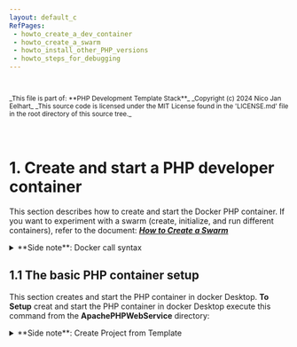```yaml
---
layout: default_c
RefPages:
 - howto_create_a_dev_container
 - howto_create_a_swarm
 - howto_install_other_PHP_versions
 - howto_steps_for_debugging
--- 
```



<small>
<br><br>
_This file is part of: **PHP Development Template Stack**_
_Copyright (c) 2024 Nico Jan Eelhart_
_This source code is licensed under the MIT License found in the  'LICENSE.md' file in the root directory of this source tree._
</small>
<br><br><br>

# 1. Create and start a PHP developer container
This section describes how to create and start the Docker PHP container. If you want to experiment with a swarm (create, initialize, and run different containers), refer to the document: [***How to Create a Swarm***](howto_create_a_swarm)

<details>  
  <summary class="clickable-summary">
  <span  class="summary-icon"></span> 
  **Side note**: Docker call syntax
  </summary> 	<!-- On same line is failure, Don't indent the following Markdown lines!  -->
  
>### Docker call syntax 
<small> (***Skip this if you known docker basics***) </small><br>
**Take note: Docker calling context**
Because we use Docker files (Dockerfile and compose) with descriptive names, for example, **Dockerfile_Nodejs_React_Cont** instead of plain **Dockerfile**, this has an impact on the way Docker commands are run and called. For example, with a plain **Dockerfile**, we would use this command to call the Docker file in the **Docker Compose** file:
<br>
```
context: .
dockerfile: Dockefile
```
In our case, we cannot use the default name but have to specify the name we gave, thus:<br>
```     
build: 	    
context: .
dockerfile: Dockerfile_Nodejs_React_Cont	    
```
 The same applies for using the build command. With the default Dockerfile, you can use this:
```
 docker build 
 # This will assume a file: Dockerfile is available
```
With the named file, we have to use
```
 docker build -f MyDockerFileNameHere
```
The same applies for running the Compose file (use **-f** option)
</details>

## 1.1 The basic PHP container setup
This section creates and start the PHP container in docker Desktop.
**To Setup** creat and start the PHP container in docker Desktop execute this command from the **ApachePHPWebService**  directory:  

<details>  
  <summary class="clickable-summary">
  <span  class="summary-icon"></span> 
  **Side note**: Create Project from Template
  </summary> 	<!-- On same line is failure, Don't indent the following Markdown lines!  -->
  
>### Create Project from Template
>>  <small> ***Skipp this if you known how to deal with copy\customize docker files*** </small> <br>
>
> To adapt the template directory for your project, follow these steps. This guide assumes you’re using the React stack; if you’re working with a different stack (e.g., PHP, Rust), simply replace “React” with the stack name your are using.s
> 1. Copy the whole directory to your project name:
`copy "React Development Template Stack" MyReactStack` <br> <br>
> 1. within your **MyReactStack** open the ***[name]Service*** directory <br><br>
*Warning*{: style="color: red;font-size:13px; "} <small>When using multiple containers, it's a good idea to rename the directory (for example, by adding a number) before proceeding. Otherwise, the containers will be grouped together, which is generally helpful, but this can lead to caching issues in certain container stacks, such as React. These issues may manifest as the same directories appearing in the container from a previous instance after running the **compose_nodejs_react_cont.yml** command. Caching problems can be quite troublesome in some Docker stack configurations</small> <br><br>
> 3. Customize the Dockerfiles: Since most Docker Compose setups involve a parent-child relationship (i.e., chaining), a change in one Dockerfile may require updates to all related files. Follow these steps:<br><br>
3.1  In the first compose_\* file change the **services name** to an appropriate name: <br>
```services:
webserver-nodejs-react:  # Change this ```<br> &nbsp;&nbsp;&nbsp;&nbsp;&nbsp;&nbsp;&nbsp;&nbsp;&nbsp; <!-- sorry for this --> 	
<small> <sup>*</sup>Always use lowercase!</small> <br><br>
3.2 The above **service name** may appear more than once in the same file, update these service names as well! <br><br>
3.3 Changes the **service name**  from step 3.1 in the other **compose_\* files**  <br><br>
3.4 Check the compose_\* files when it contain a **image name** than update this to your own image name:<br>
`` build:`` <br>
``     context: .  ``<br>
``     dockerfile: Dockerfile_Nodejs_React_Cont`` <br>
``       image: eelhart/react-base:latest      `` <br>
``		# Update above. i.e: [yourname/react-prjx]`` <br><br>
3.5 This **image name** may appear in other compose_\* files and other Dockerfile_\* files, updates these image names as well.
>
> 4 Lastly, update the ports to ensure that each host port is unique across all running containers. In your Docker Compose file, you might see this configuration: <br>
``ports:`` <br>
``target: 3001        # Container port.`` <br> 
`` published: 3002    # Host port, Make SURE it is unique    `` <br>
<br><small> Alternatively, the syntax might look like this (achieving the same result): </small><br>
`` ports:`` <br>
`` - "3002:3001"      # host:container`` <br><br>
> **Make sure that Host port: 3002 is not used by any other docker container or other services on your host!**
<br> <br>
</details>

```
docker  compose -f compose_apache_php_cont.yml up -d
# To rebuild an existing container avoid caching issues, you can use:
docker-compose -f compose_apache_php_cont.yml up -d --build --force-recreate
```
### Result & running
**Test if it runnings with:**
-	[http://localhost:8071/phpinfo.php](http://localhost:8071/phpinfo.php)
-	[http://localhost:8071/index.php](http://localhost:8071/index.php) 

**Location of files in container:**
Files can be found in:
- `/usr/local/apache2/htdocs/public`
- `/usr/local/apache2/htdocs/public`

**mount bind location on host**
- `..\ApachePHPWebService\app`
<br><br>

## 1.2 Add PHPUnit to the image (Add-on)
Optional you can add the PHPunit test framework to the image, after executing the commands in the previous paragraph execute  this command: ( again in the **[name]Service**  directory)  
```                                       
docker  compose -f compose_UnitTest_Addon.yml up -d  --remove-orphans --build --force-recreate
```


When this is done the following commands(in the container) should return the phpunit and composer versions 

```
phpunit --version		# returns version phpunit
composer -V			# returns vcersio composer
``` 

```
# In case the phpunit --version command returns not found, do this
RUN echo 'export PATH="/root/.config/composer/vendor/bin:$PATH"' >> ~/.bashrc \
    && . ~/.bashrc
```

### Result & running
-	[http://localhost:8071/phpinfo.php](http://localhost:8071/phpinfo.php)
-	[http://localhost:8071/index.php](http://localhost:8071/index.php) 



# 2. Develop and debug in Visual Studio Code
- Open VSC and press the docker Icon(left sidebar)
- Right Click on your container and choose "Attache Visual Studio Code" a new VSC Window opens that is mapped the container
- Choose: Open folder and select the folder ***/usr/local/apache2/htdocs***
- For debug installation/configuration see the howto file: [howto_steps_for_debugging](howto_steps_for_debugging)
